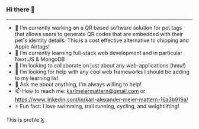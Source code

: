 ### Hi there 👋
---

- 🔭 I’m currently working on a QR based software solution for pet tags that allows users to generate QR codes that are embedded with their pet's identity details. This is a cost effective alternative to chipping and Apple Airtags!
- 🌱 I’m currently learning full-stack web development and in particular Next.JS & MongoDB
- 👯 I’m looking to collaborate on just about any web-applications (hmu!)
- 🤔 I’m looking for help with any cool web frameworks I should be adding to my learning list
- 💬 Ask me about anything, I'm always willing to help!
- 📫 How to reach me: karlmeiermattern@gmail.com or https://www.linkedin.com/in/karl-alexander-meier-mattern-16a3b919a/
- ⚡ Fun fact: I love swimming, trail running, cycling, and weightlifting!

This is profile [X](https://twitter.com/Champagne_Col)
